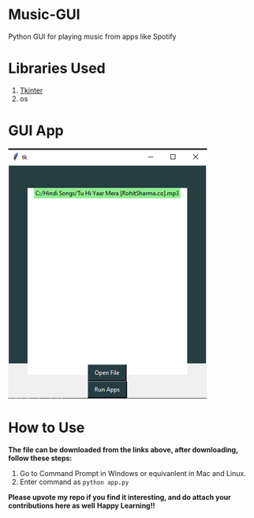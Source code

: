 # Music-GUI
Python GUI for playing music from apps like Spotify

# Libraries Used

1. [Tkinter](https://docs.python.org/3/library/tkinter.html)
2. os

# GUI App

![](gui.PNG)

# How to Use

**The file can be downloaded from the links above, after downloading, follow these steps:**
1. Go to Command Prompt in Windows or equivanlent in Mac and Linux.
2. Enter command as `python app.py`

**Please upvote my repo if you find it interesting, and do attach your contributions here as well**
**Happy Learning!!**

